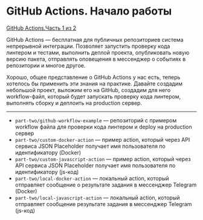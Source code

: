 # GitHub Actions. Начало работы

[GitHub Actions.Часть 1 из 2](https://t.me/linautonet/)

GitHub Actions — бесплатная для публичных репозиториев система непрерывной интеграции. Позволяет запустить проверку кода линтером и тестами, выполнить деплой проекта, опубликовать новую версию пакета, отправлять оповещения в мессенджер о событиях в репозитории и многое другое.

Хорошо, общее представление о GitHub Actions у нас есть, теперь хотелось бы применить эти знания на практике. Давайте создадим небольшой проект, выложим его на GitHub, создадим для него workflow-файл, который будет запускать проверку кода линтером, выполнять сборку и деплоить на production сервер.

---

- `part-two/github-workflow-example` — репозиторий с примером workflow файла для проверки кода линтером и deploy на production сервер
- `part-two/custom-docker-action` — пример action, который через API сервиса JSON Placeholder получает имя пользователя по идентификатору (Docker)
- `part-two/custom-javascript-action` — пример action, который через API сервиса JSON Placeholder получает имя пользователя по идентификатору (js-код)
- `part-two/local-docker-action` — локальный action, который отправляет сообщение о результате задания в мессенджер Telegram (Docker)
- `part-two/local-javascript-action` — локальный action, который отправляет сообщение  результате задания в мессенджер Telegram (js-код)
